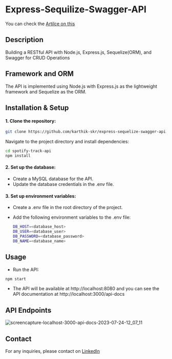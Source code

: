 # Express-Sequilize-Swagger-API

You can check the [Artilce on this](https://medium.com/@karthik.skreddy24/building-a-restful-api-with-node-js-express-js-sequelize-orm-and-swagger-for-crud-operations-c294cd9f988)

## Description

Building a RESTful API with Node.js, Express.js, Sequelize(ORM), and Swagger for CRUD Operations

## Framework and ORM

The API is implemented using Node.js with Express.js as the lightweight framework and Sequelize as the ORM.

## Installation & Setup

#### 1. Clone the repository:

  ```bash
  git clone https://github.com/karthik-skr/express-sequelize-swagger-api.git
  ```

  Navigate to the project directory and install dependencies:

  ```bash
  cd spotify-track-api
  npm install
  ```

#### 2. Set up the database:
- Create a MySQL database for the API.
- Update the database credentials in the .env file.

#### 3. Set up environment variables:
   
- Create a .env file in the root directory of the project. 
- Add the following environment variables to the .env file:

  ```bash
  DB_HOST=<database_host>
  DB_USER=<database_user>
  DB_PASSWORD=<database_password>
  DB_NAME=<database_name>
  ```
## Usage

- Run the API:

```bash
npm start
```

- The API will be available at http://localhost:8080 and you can see the API documentation at http://localhost:3000/api-docs

## API Endpoints

![screencapture-localhost-3000-api-docs-2023-07-24-12_07_11](https://github.com/karthik-skr/express-sequelize-swagger-api/assets/33262979/f7305c57-cd2b-431f-b1e3-1aae1019fb1e)


## Contact

For any inquiries, please contact on [LinkedIn](https://www.linkedin.com/in/karthik-reddy-s-92a727b5)
